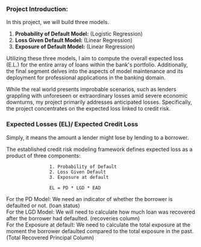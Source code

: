 ### Project Introduction:


In this project, we will build three models.

  1. **Probability of Default Model:**  (Logistic Regression)
  2. **Loss Given Default Model:**  (Linear Regression)
  3. **Exposure of Default Model:** (Linear Regression)

Utilizing these three models, I aim to compute the overall expected loss (E.L.) for the entire array of loans within the bank's portfolio. Additionally, the final segment delves into the aspects of model maintenance and its deployment for professional applications in the banking domain.

While the real world presents improbable scenarios, such as lenders grappling with unforeseen or extraordinary losses amid severe economic downturns, my project primarily addresses anticipated losses. Specifically, the project concentrates on the expected loss linked to credit risk.

### Expected Losses (EL)/ Expected Credit Loss
Simply, it means the amount a lender might lose by lending to a borrower.

The established credit risk modeling framework defines expected loss as a product of three components: 

                    1. Probability of Default              
                    2. Loss Given Default                      
                    3. Exposure at default

                    EL = PD * LGD * EAD
For the PD Model: We need an indicator of whether the borrower is defaulted or not. (loan status)                                                                                                                                 
For the LGD Model: We will need to calculate how much loan was recovered after the borrower had defaulted. (recoveries column)                                    
For the Exposure at default: We need to calculate the total exposure at the moment the borrower defaulted compared to the total exposure in the past. (Total Recovered Principal Column)                                                  

              
            
